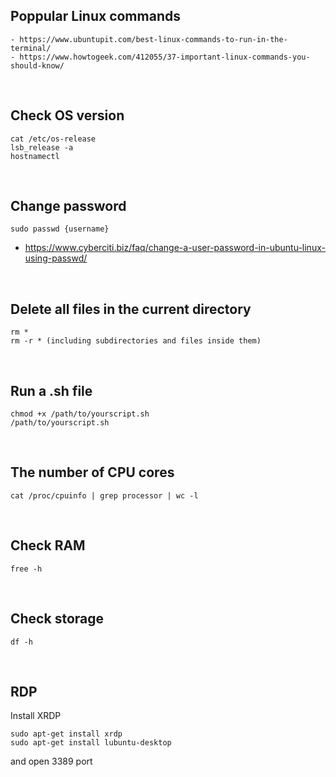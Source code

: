 ## Poppular Linux commands
```
- https://www.ubuntupit.com/best-linux-commands-to-run-in-the-terminal/
- https://www.howtogeek.com/412055/37-important-linux-commands-you-should-know/
```

<br />

## Check OS version
```
cat /etc/os-release
lsb_release -a
hostnamectl
```

<br />


## Change password
```
sudo passwd {username}
```
- https://www.cyberciti.biz/faq/change-a-user-password-in-ubuntu-linux-using-passwd/

<br />

## Delete all files in the current directory
```
rm *
rm -r * (including subdirectories and files inside them)
```

<br />

## Run a .sh file
```
chmod +x /path/to/yourscript.sh
/path/to/yourscript.sh
```

<br/>


## The number of CPU cores
```
cat /proc/cpuinfo | grep processor | wc -l
```

<br/>

## Check RAM
```
free -h
```

<br/>

## Check storage
```
df -h
```

<br/>

## RDP
Install XRDP
```
sudo apt-get install xrdp
sudo apt-get install lubuntu-desktop
```
and open 3389 port
